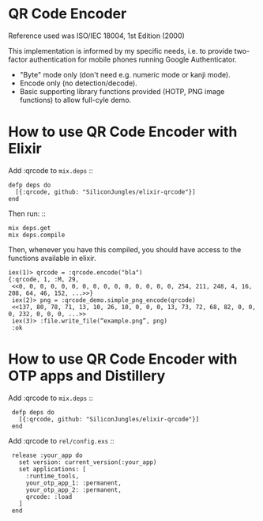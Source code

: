 QR Code Encoder
===============

Reference used was ISO/IEC 18004, 1st Edition (2000)

This implementation is informed by my specific needs, i.e. to provide
two-factor authentication for mobile phones running Google Authenticator.

+ "Byte" mode only (don't need e.g. numeric mode or kanji mode).
+ Encode only (no detection/decode).
+ Basic supporting library functions provided (HOTP, PNG image functions) to allow full-cyle demo.

How to use QR Code Encoder with Elixir
======================================

Add :qrcode to `mix.deps`
::

    defp deps do
      [{:qrcode, github: "SiliconJungles/elixir-qrcode"}]
    end

Then run:
::

    mix deps.get
    mix deps.compile

Then, whenever you have this compiled, you should have access to the functions available in elixir.

    iex(1)> qrcode = :qrcode.encode("bla")
    {:qrcode, 1, :M, 29,
     <<0, 0, 0, 0, 0, 0, 0, 0, 0, 0, 0, 0, 0, 0, 0, 254, 211, 248, 4, 16, 208, 64, 46, 152, ...>>}
     iex(2)> png = :qrcode_demo.simple_png_encode(qrcode)
     <<137, 80, 78, 71, 13, 10, 26, 10, 0, 0, 0, 13, 73, 72, 68, 82, 0, 0, 0, 232, 0, 0, 0, ...>>
     iex(3)> :file.write_file(“example.png”, png)
     :ok

How to use QR Code Encoder with OTP apps and Distillery
====

Add :qrcode to `mix.deps`
 ::

     defp deps do
       [{:qrcode, github: "SiliconJungles/elixir-qrcode"}]
     end

Add :qrcode to `rel/config.exs`
 ::

     release :your_app do
       set version: current_version(:your_app)
       set applications: [
         :runtime_tools,
         your_otp_app_1: :permanent,
         your_otp_app_2: :permanent,
         qrcode: :load
       ]
     end

